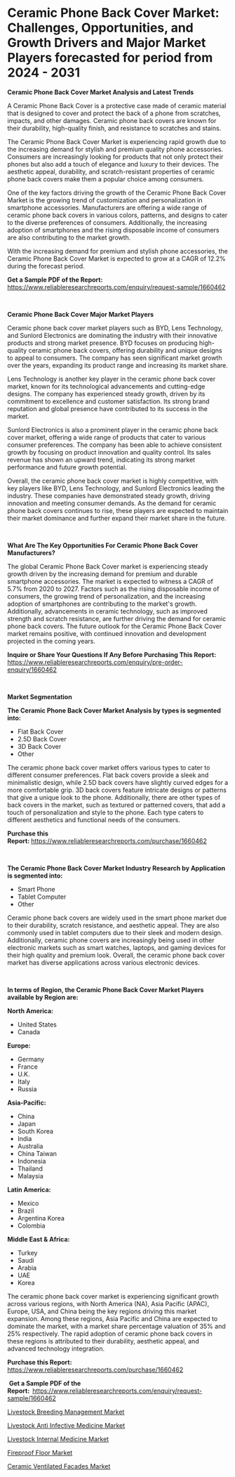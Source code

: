 <p><h1>Ceramic Phone Back Cover Market: Challenges, Opportunities, and Growth Drivers and Major Market Players forecasted for period from 2024 - 2031</h1></p><p><strong>Ceramic Phone Back Cover Market Analysis and Latest Trends</strong></p>
<p><p>A Ceramic Phone Back Cover is a protective case made of ceramic material that is designed to cover and protect the back of a phone from scratches, impacts, and other damages. Ceramic phone back covers are known for their durability, high-quality finish, and resistance to scratches and stains.</p><p>The Ceramic Phone Back Cover Market is experiencing rapid growth due to the increasing demand for stylish and premium quality phone accessories. Consumers are increasingly looking for products that not only protect their phones but also add a touch of elegance and luxury to their devices. The aesthetic appeal, durability, and scratch-resistant properties of ceramic phone back covers make them a popular choice among consumers.</p><p>One of the key factors driving the growth of the Ceramic Phone Back Cover Market is the growing trend of customization and personalization in smartphone accessories. Manufacturers are offering a wide range of ceramic phone back covers in various colors, patterns, and designs to cater to the diverse preferences of consumers. Additionally, the increasing adoption of smartphones and the rising disposable income of consumers are also contributing to the market growth.</p><p>With the increasing demand for premium and stylish phone accessories, the Ceramic Phone Back Cover Market is expected to grow at a CAGR of 12.2% during the forecast period.</p></p>
<p><strong>Get a Sample PDF of the Report:&nbsp;</strong> <a href="https://www.reliableresearchreports.com/enquiry/request-sample/1660462">https://www.reliableresearchreports.com/enquiry/request-sample/1660462</a></p>
<p>&nbsp;</p>
<p><strong>Ceramic Phone Back Cover Major Market Players</strong></p>
<p><p>Ceramic phone back cover market players such as BYD, Lens Technology, and Sunlord Electronics are dominating the industry with their innovative products and strong market presence. BYD focuses on producing high-quality ceramic phone back covers, offering durability and unique designs to appeal to consumers. The company has seen significant market growth over the years, expanding its product range and increasing its market share.</p><p>Lens Technology is another key player in the ceramic phone back cover market, known for its technological advancements and cutting-edge designs. The company has experienced steady growth, driven by its commitment to excellence and customer satisfaction. Its strong brand reputation and global presence have contributed to its success in the market.</p><p>Sunlord Electronics is also a prominent player in the ceramic phone back cover market, offering a wide range of products that cater to various consumer preferences. The company has been able to achieve consistent growth by focusing on product innovation and quality control. Its sales revenue has shown an upward trend, indicating its strong market performance and future growth potential.</p><p>Overall, the ceramic phone back cover market is highly competitive, with key players like BYD, Lens Technology, and Sunlord Electronics leading the industry. These companies have demonstrated steady growth, driving innovation and meeting consumer demands. As the demand for ceramic phone back covers continues to rise, these players are expected to maintain their market dominance and further expand their market share in the future.</p></p>
<p>&nbsp;</p>
<p><strong>What Are The Key Opportunities For Ceramic Phone Back Cover Manufacturers?</strong></p>
<p><p>The global Ceramic Phone Back Cover market is experiencing steady growth driven by the increasing demand for premium and durable smartphone accessories. The market is expected to witness a CAGR of 5.7% from 2020 to 2027. Factors such as the rising disposable income of consumers, the growing trend of personalization, and the increasing adoption of smartphones are contributing to the market's growth. Additionally, advancements in ceramic technology, such as improved strength and scratch resistance, are further driving the demand for ceramic phone back covers. The future outlook for the Ceramic Phone Back Cover market remains positive, with continued innovation and development projected in the coming years.</p></p>
<p><strong>Inquire or Share Your Questions If Any Before Purchasing This Report:</strong> <a href="https://www.reliableresearchreports.com/enquiry/pre-order-enquiry/1660462">https://www.reliableresearchreports.com/enquiry/pre-order-enquiry/1660462</a></p>
<p>&nbsp;</p>
<p><strong>Market Segmentation</strong></p>
<p><strong>The Ceramic Phone Back Cover Market Analysis by types is segmented into:</strong></p>
<p><ul><li>Flat Back Cover</li><li>2.5D Back Cover</li><li>3D Back Cover</li><li>Other</li></ul></p>
<p><p>The ceramic phone back cover market offers various types to cater to different consumer preferences. Flat back covers provide a sleek and minimalistic design, while 2.5D back covers have slightly curved edges for a more comfortable grip. 3D back covers feature intricate designs or patterns that give a unique look to the phone. Additionally, there are other types of back covers in the market, such as textured or patterned covers, that add a touch of personalization and style to the phone. Each type caters to different aesthetics and functional needs of the consumers.</p></p>
<p><strong>Purchase this Report:&nbsp;</strong><a href="https://www.reliableresearchreports.com/purchase/1660462">https://www.reliableresearchreports.com/purchase/1660462</a></p>
<p>&nbsp;</p>
<p><strong>The Ceramic Phone Back Cover Market Industry Research by Application is segmented into:</strong></p>
<p><ul><li>Smart Phone</li><li>Tablet Computer</li><li>Other</li></ul></p>
<p><p>Ceramic phone back covers are widely used in the smart phone market due to their durability, scratch resistance, and aesthetic appeal. They are also commonly used in tablet computers due to their sleek and modern design. Additionally, ceramic phone covers are increasingly being used in other electronic markets such as smart watches, laptops, and gaming devices for their high quality and premium look. Overall, the ceramic phone back cover market has diverse applications across various electronic devices.</p></p>
<p>&nbsp;</p>
<p><strong>In terms of Region, the Ceramic Phone Back Cover Market Players available by Region are:</strong></p>
<p>
    <p> <strong> North America: </strong>
        <ul>
            <li>United States</li>
            <li>Canada</li>
        </ul>
        </p> 
    <p> <strong> Europe: </strong>
        <ul>
            <li>Germany</li>
            <li>France</li>
            <li>U.K.</li>
            <li>Italy</li>
            <li>Russia</li>
        </ul>
        </p> 
    <p> <strong> Asia-Pacific: </strong>
        <ul>
            <li>China</li>
            <li>Japan</li>
            <li>South Korea</li>
            <li>India</li>
            <li>Australia</li>
            <li>China Taiwan</li>
            <li>Indonesia</li>
            <li>Thailand</li>
            <li>Malaysia</li>
        </ul>
        </p> 
    <p> <strong> Latin America: </strong>
        <ul>
            <li>Mexico</li>
            <li>Brazil</li>
            <li>Argentina Korea</li>
            <li>Colombia</li>
        </ul>
        </p> 
    <p> <strong> Middle East & Africa: </strong>
        <ul>
            <li>Turkey</li>
            <li>Saudi</li>
            <li>Arabia</li>
            <li>UAE</li>
            <li>Korea</li>
        </ul>
    </p>
    </p>
<p><p>The ceramic phone back cover market is experiencing significant growth across various regions, with North America (NA), Asia Pacific (APAC), Europe, USA, and China being the key regions driving this market expansion. Among these regions, Asia Pacific and China are expected to dominate the market, with a market share percentage valuation of 35% and 25% respectively. The rapid adoption of ceramic phone back covers in these regions is attributed to their durability, aesthetic appeal, and advanced technology integration.</p></p>
<p><strong>Purchase this Report: </strong><a href="https://www.reliableresearchreports.com/purchase/1660462">https://www.reliableresearchreports.com/purchase/1660462</a></p>
<p>&nbsp;<strong>Get a Sample PDF of the Report:&nbsp;&nbsp;</strong><a href="https://www.reliableresearchreports.com/enquiry/request-sample/1660462">https://www.reliableresearchreports.com/enquiry/request-sample/1660462</a></p>
<p><strong></strong></p>
<p><p><a href="https://shimmer-gardenia-37a.notion.site/Livestock-Breeding-Management-Market-Growth-Market-Trends-COVID-19-Impact-and-Forecasts-for-perio-57ff59db3aa6464fa2a82683499b62f8">Livestock Breeding Management Market</a></p><p><a href="https://unruly-ladybug-44b.notion.site/Livestock-Anti-Infective-Medicine-Market-Dynamics-2024-2031-Also-about-Its-Market-Trends-Projectio-975eb2652c5d4e13b9e443a8562c591e">Livestock Anti Infective Medicine Market</a></p><p><a href="https://cute-banjo-8ca.notion.site/Livestock-Internal-Medicine-Market-Size-and-Examines-its-Market-Scope-with-a-Primary-Focus-on-Grow-a49c83f71ae14380808549b3f4e3aba5">Livestock Internal Medicine Market</a></p><p><a href="https://view.publitas.com/reportprime-1/fireproof-floor-market-research-report-reveals-the-latest-trends-and-opportunities-of-this-market-for-period-from-2024-2031/">Fireproof Floor Market</a></p><p><a href="https://view.publitas.com/reportprime-1/ceramic-ventilated-facades-market-share-market-new-trends-analysis-report-by-type-by-application-by-end-use-by-region-and-segment-forecasts-2024-2031/">Ceramic Ventilated Facades Market</a></p></p>